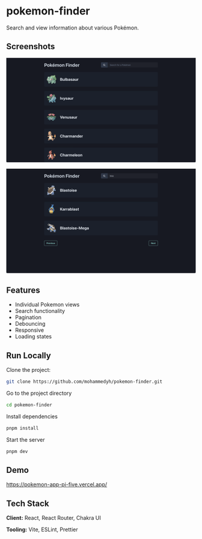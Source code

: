 # pokemon-finder

Search and view information about various Pokémon.

## Screenshots

![List of all Pokemon](https://raw.githubusercontent.com/mohammedyh/pokemon-finder/master/public/screenshot.png)

![List of searched Pokemon](https://github.com/mohammedyh/pokemon-finder/blob/master/public/screenshot-2.png?raw=true)

## Features

- Individual Pokemon views
- Search functionality
- Pagination
- Debouncing
- Responsive
- Loading states

## Run Locally

Clone the project:

```bash
git clone https://github.com/mohammedyh/pokemon-finder.git
```

Go to the project directory

```bash
cd pokemon-finder
```

Install dependencies

```bash
pnpm install
```

Start the server

```bash
pnpm dev
```

## Demo

https://pokemon-app-pi-five.vercel.app/

## Tech Stack

**Client:** React, React Router, Chakra UI

**Tooling:** Vite, ESLint, Prettier
